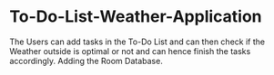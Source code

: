 # To-Do-List-Weather-Application
The Users can add tasks in the To-Do List and can then check if the Weather outside is optimal or not and can hence finish the tasks accordingly.
Adding the Room Database.
